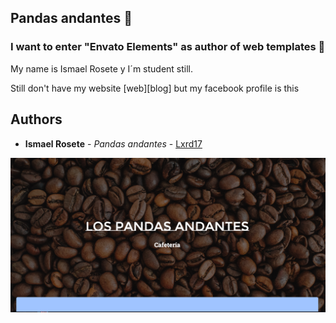## Pandas andantes 🐼
### I want to enter "Envato Elements" as author of web templates 🤞

My name is Ismael Rosete y I´m student still.

Still don't have my website [web][blog] but my facebook profile is this

[Ismael Rxssette]: https://www.facebook.com/ismael.rossett

## Authors

* **Ismael Rosete** - *Pandas andantes* - [Lxrd17](https://github.com/Lxrd17)
<p align="center"> <img src="cover.png" width="550"/>
